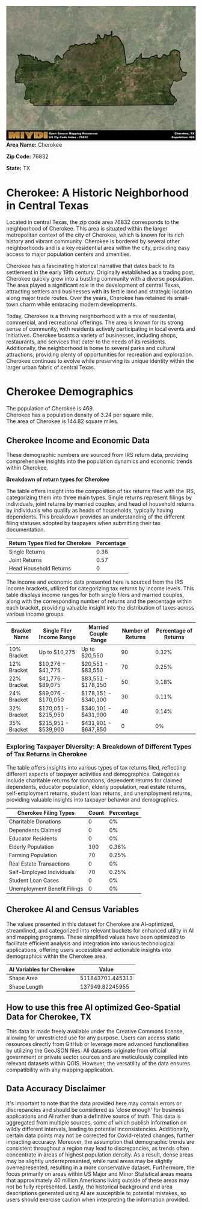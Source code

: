 ![Image Alt Text](../_images/76832.png)
**Area Name:** Cherokee

**Zip Code:** 76832

**State:** TX


# Cherokee: A Historic Neighborhood in Central Texas

Located in central Texas, the zip code area 76832 corresponds to the neighborhood of Cherokee. This area is situated within the larger metropolitan context of the city of Cherokee, which is known for its rich history and vibrant community. Cherokee is bordered by several other neighborhoods and is a key residential area within the city, providing easy access to major population centers and amenities.

Cherokee has a fascinating historical narrative that dates back to its settlement in the early 19th century. Originally established as a trading post, Cherokee quickly grew into a bustling community with a diverse population. The area played a significant role in the development of central Texas, attracting settlers and businesses with its fertile land and strategic location along major trade routes. Over the years, Cherokee has retained its small-town charm while embracing modern developments.

Today, Cherokee is a thriving neighborhood with a mix of residential, commercial, and recreational offerings. The area is known for its strong sense of community, with residents actively participating in local events and initiatives. Cherokee boasts a variety of businesses, including shops, restaurants, and services that cater to the needs of its residents. Additionally, the neighborhood is home to several parks and cultural attractions, providing plenty of opportunities for recreation and exploration. Cherokee continues to evolve while preserving its unique identity within the larger urban fabric of central Texas.

# Cherokee Demographics

The population of Cherokee is 469.  
Cherokee has a population density of 3.24 per square mile.  
The area of Cherokee is 144.82 square miles.  

## Cherokee Income and Economic Data

These demographic numbers are sourced from IRS return data, providing comprehensive insights into the population dynamics and economic trends within Cherokee.

**Breakdown of return types for Cherokee**

The table offers insight into the composition of tax returns filed with the IRS, categorizing them into three main types. Single returns represent filings by individuals, joint returns by married couples, and head of household returns by individuals who qualify as heads of households, typically having dependents. This breakdown provides an understanding of the different filing statuses adopted by taxpayers when submitting their tax documentation.

| Return Types filed for Cherokee                              | Percentage          |
|----------------------------------------------------------|---------------------|
| Single Returns                                            | 0.36 |
| Joint Returns                                             | 0.57 |
| Head Household Returns                                    | 0 |

The income and economic data presented here is sourced from the IRS income brackets, utilized for categorizing tax returns by income levels. This table displays income ranges for both single filers and married couples, along with the corresponding number of returns and the percentage within each bracket, providing valuable insight into the distribution of taxes across various income groups.

| Bracket Name       | Single Filer Income Range | Married Couple Range | Number of Returns | Percentage of Returns |
|--------------------|----------------------------|----------------------|-------------------|-----------------------|
| 10% Bracket        | Up to $10,275              | Up to $20,550        | 90 | 0.32% |
| 12% Bracket        | $10,276 - $41,775          | $20,551 - $83,550    | 70 | 0.25% |
| 22% Bracket        | $41,776 - $89,075          | $83,551 - $178,150   | 50 | 0.18% |
| 24% Bracket        | $89,076 - $170,050         | $178,151 - $340,100  | 30 | 0.11% |
| 32% Bracket        | $170,051 - $215,950        | $340,101 - $431,900  | 40 | 0.14% |
| 35% Bracket        | $215,951 - $539,900        | $431,901 - $647,850  | 0 | 0% |

### Exploring Taxpayer Diversity: A Breakdown of Different Types of Tax Returns in Cherokee

The table offers insights into various types of tax returns filed, reflecting different aspects of taxpayer activities and demographics. Categories include charitable returns for donations, dependent returns for claimed dependents, educator population, elderly population, real estate returns, self-employment returns, student loan returns, and unemployment returns, providing valuable insights into taxpayer behavior and demographics.

| Cherokee Filing Types                    | Count | Percentage |
|--------------------------------------|-------|------------|
| Charitable Donations                 | 0 | 0% |
| Dependents Claimed                   | 0 | 0% |
| Educator Residents                   | 0 | 0% |
| Elderly Population                   | 100 | 0.36% |
| Farming Population                   | 70 | 0.25% |
| Real Estate Transactions             | 0 | 0% |
| Self-Employed Individuals            | 70 | 0.25% |
| Student Loan Cases                   | 0 | 0% |
| Unemployment Benefit Filings         | 0 | 0% |

## Cherokee AI and Census Variables

The values presented in this dataset for Cherokee are AI-optimized, streamlined, and categorized into relevant buckets for enhanced utility in AI and mapping programs. These simplified values have been optimized to facilitate efficient analysis and integration into various technological applications, offering users accessible and actionable insights into demographics within the Cherokee area.

| AI Variables for Cherokee | Value |
|-------------|-------|
| Shape Area | 511843701.445313 |
| Shape Length | 137949.82245955 |

## How to use this free AI optimized Geo-Spatial Data for Cherokee, TX

This data is made freely available under the Creative Commons license, allowing for unrestricted use for any purpose. Users can access static resources directly from GitHub or leverage more advanced functionalities by utilizing the GeoJSON files. All datasets originate from official government or private sector sources and are meticulously compiled into relevant datasets within QGIS. However, the versatility of the data ensures compatibility with any mapping application.

## Data Accuracy Disclaimer
It's important to note that the data provided here may contain errors or discrepancies and should be considered as 'close enough' for business applications and AI rather than a definitive source of truth. This data is aggregated from multiple sources, some of which publish information on wildly different intervals, leading to potential inconsistencies. Additionally, certain data points may not be corrected for Covid-related changes, further impacting accuracy. Moreover, the assumption that demographic trends are consistent throughout a region may lead to discrepancies, as trends often concentrate in areas of highest population density. As a result, dense areas may be slightly underrepresented, while rural areas may be slightly overrepresented, resulting in a more conservative dataset. Furthermore, the focus primarily on areas within US Major and Minor Statistical areas means that approximately 40 million Americans living outside of these areas may not be fully represented. Lastly, the historical background and area descriptions generated using AI are susceptible to potential mistakes, so users should exercise caution when interpreting the information provided.
